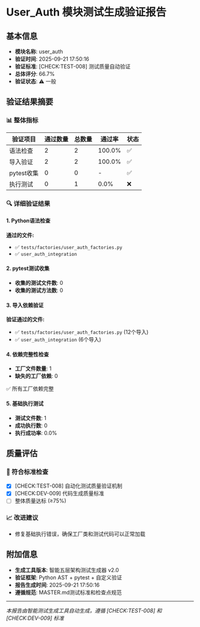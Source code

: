 # User_Auth 模块测试生成验证报告

## 基本信息
- **模块名称**: user_auth
- **验证时间**: 2025-09-21 17:50:16
- **验证标准**: [CHECK:TEST-008] 测试质量自动验证
- **总体评分**: 66.7%
- **验证状态**: ⚠️ 一般

## 验证结果摘要

### 📊 整体指标
| 验证项目 | 通过数量 | 总数量 | 通过率 | 状态 |
|---------|---------|-------|-------|------|
| 语法检查 | 2 | 2 | 100.0% | ✅ |
| 导入验证 | 2 | 2 | 100.0% | ✅ |
| pytest收集 | 0 | 0 | - | ✅ |
| 执行测试 | 0 | 1 | 0.0% | ❌ |

### 🔍 详细验证结果

#### 1. Python语法检查
**通过的文件:**
- ✅ `tests/factories/user_auth_factories.py`
- ✅ `user_auth_integration`


#### 2. pytest测试收集
- **收集的测试文件数**: 0
- **收集的测试方法数**: 0


#### 3. 导入依赖验证
**验证通过的文件:**
- ✅ `tests/factories/user_auth_factories.py` (12个导入)
- ✅ `user_auth_integration` (6个导入)


#### 4. 依赖完整性检查
- **工厂文件数量**: 1
- **缺失的工厂依赖**: 0

✅ 所有工厂依赖完整


#### 5. 基础执行测试
- **测试文件数**: 1
- **成功执行数**: 0
- **执行成功率**: 0.0%

## 质量评估

### 🎯 符合标准检查
- [x] [CHECK:TEST-008] 自动化测试质量验证机制
- [x] [CHECK:DEV-009] 代码生成质量标准
- [ ] 整体质量达标 (≥75%)

### 📈 改进建议
- 修复基础执行错误，确保工厂类和测试代码可以正常加载


## 附加信息
- **生成工具版本**: 智能五层架构测试生成器 v2.0
- **验证框架**: Python AST + pytest + 自定义验证
- **报告生成时间**: 2025-09-21 17:50:16
- **遵循规范**: MASTER.md测试标准和检查点规范

---
*本报告由智能测试生成工具自动生成，遵循 [CHECK:TEST-008] 和 [CHECK:DEV-009] 标准*
